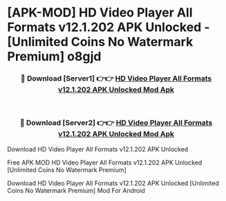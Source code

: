 # [APK-MOD] HD Video Player All Formats v12.1.202 APK Unlocked - [Unlimited Coins No Watermark Premium] o8gjd



<div align="center">
<h3>🔴 Download [Server1] 👉👉 <a href="https://momento.my/?title=HD_Video_Player_All_Formats_v12.1.202_APK_Unlocked">HD Video Player All Formats v12.1.202 APK Unlocked Mod Apk</a></h3><br>

<h3>🔴 Download [Server2] 👉👉 <a href="https://momento.my/?title=HD_Video_Player_All_Formats_v12.1.202_APK_Unlocked">HD Video Player All Formats v12.1.202 APK Unlocked Mod Apk</a></h3>
</div>



Download HD Video Player All Formats v12.1.202 APK Unlocked 

Free APK MOD HD Video Player All Formats v12.1.202 APK Unlocked [Unlimited Coins No Watermark Premium]

Download HD Video Player All Formats v12.1.202 APK Unlocked [Unlimited Coins No Watermark Premium] Mod For Android
